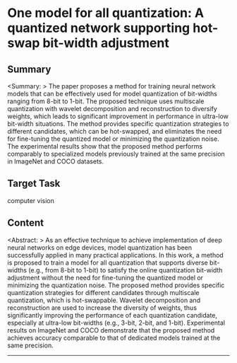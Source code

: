 # One model for all quantization: A quantized network supporting hot-swap bit-width adjustment

## Summary

<Summary: > The paper proposes a method for training neural network models that can be effectively used for model quantization of bit-widths ranging from 8-bit to 1-bit. The proposed technique uses multiscale quantization with wavelet decomposition and reconstruction to diversify weights, which leads to significant improvement in performance in ultra-low bit-width situations. The method provides specific quantization strategies to different candidates, which can be hot-swapped, and eliminates the need for fine-tuning the quantized model or minimizing the quantization noise. The experimental results show that the proposed method performs comparably to specialized models previously trained at the same precision in ImageNet and COCO datasets.


## Target Task

computer vision

## Content

<Abstract: > As an effective technique to achieve implementation of deep neural networks on edge devices, model quantization has been successfully applied in many practical applications. In this work, a method is proposed to train a model for all quantization that supports diverse bit-widths (e.g., from 8-bit to 1-bit) to satisfy the online quantization bit-width adjustment without the need for fine-tuning the quantized model or minimizing the quantization noise. The proposed method provides specific quantization strategies for different candidates through multiscale quantization, which is hot-swappable. Wavelet decomposition and reconstruction are used to increase the diversity of weights, thus significantly improving the performance of each quantization candidate, especially at ultra-low bit-widths (e.g., 3-bit, 2-bit, and 1-bit). Experimental results on ImageNet and COCO demonstrate that the proposed method achieves accuracy comparable to that of dedicated models trained at the same precision.



---

